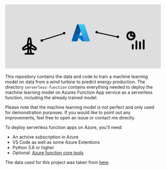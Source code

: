 ![alt text](header.png)

This repository contains the data and code to train a machine learning model on data from a wind turbine to predict energy production. The directory `serverless-function` contains everything needed to deploy the machine learning model on Azures Function App service as a serverless function, including the already trained model. 

Please note that the machine learning model is not perfect and only used for demonstration purposes. If you would like to point out any improvements, feel free to open an issue or contact me directly. 

To deploy serverless function apps on Azure, you'll need:
* An actvive subscription in Azure
* VS Code as well as some Azure Extentions
* Python 3.8 or higher
* Optional: [Azure function core tools](https://learn.microsoft.com/en-us/azure/azure-functions/functions-run-local?tabs=v4%2Cwindows%2Ccsharp%2Cportal%2Cbash)

The data used for this project was taken from [here](https://www.kaggle.com/datasets/theforcecoder/wind-power-forecasting).